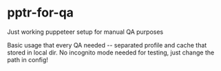# pptr-for-qa
Just working puppeteer setup for manual QA purposes

Basic usage that every QA needed -- separated profile and cache that stored in local dir. No incognito mode needed for testing, just change the path in config!
